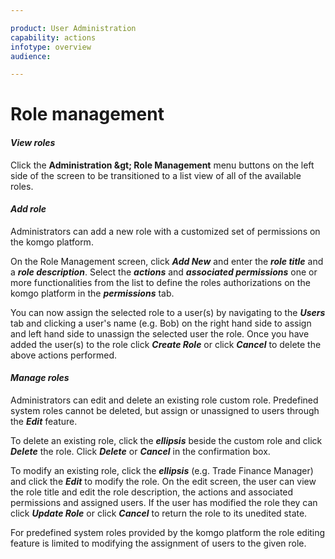 ```yaml
---

product: User Administration
capability: actions
infotype: overview
audience: 

---
```

# Role management

#### _View roles_

Click the **Administration \&gt; Role Management** menu buttons on the left side of the screen to be transitioned to a list view of all of the available roles.

#### _Add role_

Administrators can add a new role with a customized set of permissions on the komgo platform.

On the Role Management screen, click _**Add New**_ and enter the _**role title**_ and a _**role description**_. Select the _**actions**_ and _**associated permissions**_ one or more functionalities from the list to define the roles authorizations on the komgo platform in the _**permissions**_ tab.

You can now assign the selected role to a user(s) by navigating to the _**Users**_ tab and clicking a user&#39;s name (e.g. Bob)  on the right hand side to assign and left hand side to unassign the selected user the role. Once you have added the user(s) to the role click _**Create Role**_ or click _**Cancel**_ to delete the above actions performed.

#### _Manage roles_

Administrators can edit and delete an existing role custom role. Predefined system roles cannot be deleted, but assign or unassigned to users through the _**Edit**_ feature.

To delete an existing role, click the _**ellipsis**_ beside the custom role and click _**Delete**_ the role. Click _**Delete**_ or _**Cancel**_ in the confirmation box.

To modify an existing role, click the _**ellipsis**_ (e.g. Trade Finance Manager) and click the _**Edit**_ to modify the role. On the edit screen, the user can view the role title and edit the role description, the actions and associated permissions and assigned users. If the user has modified the role they can click _**Update Role**_ or click _**Cancel**_ to return the role to its unedited state.

For predefined system roles provided by the komgo platform the role editing feature is limited to modifying the assignment of users to the given role.